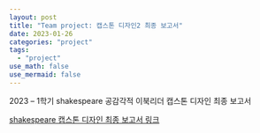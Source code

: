```yaml
---
layout: post
title: "Team project: 캡스톤 디자인2 최종 보고서"
date: 2023-01-26
categories: "project"
tags:
  - "project"
use_math: false
use_mermaid: false
---
```


2023 – 1학기
shakespeare 공감각적 이북리더
캡스톤 디자인 최종 보고서

[shakespeare 캡스톤 디자인 최종 보고서 링크](https://drive.google.com/file/d/1FXkkayP8hvhltlCJGGAJQ436aN6EnjAO/view?usp=drive_link)
